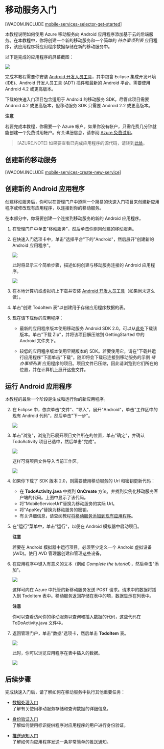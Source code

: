 <properties pageTitle="使用 Azure 移动服务开发 Android 应用程序入门" metaKeywords="Azure android application, mobile service android, getting started Azure android, azure droid, getting started droid windows" description="遵照本教程开始使用 Azure 移动服务进行 Android 开发。" metaCanonical="" services="" documentationCenter="Mobile" title="Get started with Mobile Services" authors="glenga" solutions="" manager="" editor="" />
<tags ms.service=""
    ms.date="04/09/2015"
    wacn.date="04/15/2015"
    />

# <a name="getting-started"> </a>移动服务入门

[WACOM.INCLUDE [mobile-services-selector-get-started](../includes/mobile-services-selector-get-started.md)]

<div class="dev-onpage-video-clear clearfix">
<div class="dev-onpage-left-content">
<p>本教程说明如何使用 Azure 移动服务向 Android 应用程序添加基于云的后端服务。在本教程中，你将创建一个新的移动服务和一个简单的 <em>待办事项列表</em> 应用程序，该应用程序将应用程序数据存储在新的移动服务中。</p>
<p>以下是完成的应用程序的屏幕截图：</p>
</div>
<div class="dev-onpage-video-wrapper" style="display:none"><a href="http://channel9.msdn.com/Series/Windows-Azure-Mobile-Services/Android-Support-in-Windows-Azure-Mobile-Services" target="_blank" class="label">观看教程</a> <a style="background-image: url('/media/devcenter/mobile/videos/mobile-get-started-android-180x120.png') !important;" href="http://channel9.msdn.com/Series/Windows-Azure-Mobile-Services/Android-Support-in-Windows-Azure-Mobile-Services" target="_blank" class="dev-onpage-video"><span class="icon">播放视频</span></a><span class="time">7:26</span></div>
</div>

![][0]

完成本教程需要你安装 [Android 开发人员工具][Android SDK]，其中包含 Eclipse 集成开发环境 (IDE)、Android 开发人员工具 (ADT) 插件和最新的 Android 平台。需要使用 Android 4.2 或更高版本。 

下载的快速入门项目包含适用于 Android 的移动服务 SDK。尽管此项目需要 Android 4.2 或更高版本，但移动服务 SDK 只需要 Android 2.2 或更高版本。

<div class="dev-callout"><strong>注意</strong> <p>若要完成本教程，你需要一个 Azure 帐户。如果你没有帐户，只需花费几分钟就能创建一个免费试用帐户。有关详细信息，请参阅 <a href="http://www.windowsazure.cn/zh-cn/pricing/1rmb-trial/?WT.mc_id=AE564AB28" target="_blank">Azure 免费试用</a>。</p></div>

>[AZURE.NOTE] 如果要查看已完成应用程序的源代码，请转到<a href="https://github.com/RickSaling/mobile-services-samples/tree/futures/GettingStarted/Android" target="_blank">此处</a>。

## <a name="create-new-service"> </a>创建新的移动服务

[WACOM.INCLUDE [mobile-services-create-new-service](../includes/mobile-services-create-new-service.md)]

## <h2>创建新的 Android 应用程序</h2>

创建移动服务后，你可以在管理门户中遵照一个简易的快速入门项目来创建新应用程序或修改现有应用程序，以连接到你的移动服务。 

在本部分中，你将要创建一个连接到移动服务的新的 Android 应用程序。

1.  在管理门户中单击"移动服务"，然后单击你刚刚创建的移动服务。

2. 在快速入门选项卡中，单击"选择平台"下的"Android"，然后展开"创建新的 Android 应用程序"。

   	![][6]

   	此时将显示三个简单步骤，描述如何创建与移动服务连接的 Android 应用程序。

  	![][7]

3. 在本地计算机或虚拟机上下载并安装 [Android 开发人员工具][Android SDK]（如果尚未这么做）。

4. 单击"创建 TodoItem 表"以创建用于存储应用程序数据的表。


5. 现在请下载你的应用程序：
	- 最新的应用程序版本使用移动服务 Android SDK 2.0。可以从<a href="https://github.com/RickSaling/mobile-services-samples/tree/futures">此处</a>下载该版本。单击"下载 Zip"，并将该项目解压缩到 GettingStarted 中的 Android 文件夹下。
	 
	- 较低的应用程序版本使用早期版本的 SDK。若要使用它，请在"下载并运行应用程序"下面单击"下载"。随即将会下载已连接到移动服务的示例 _待办事项列表_ 应用程序的项目。项目文件已压缩，因此请浏览到它们所在的位置，并在计算机上展开这些文件。


## 运行 Android 应用程序

本教程的最后一个阶段是生成和运行你的新应用程序。

2. 在 Eclipse 中，依次单击"文件"、"导入"，展开"Android"，单击"工作区中的现有 Android 代码"，然后单击"下一步"。 

 	![][14]

3. 单击"浏览"，浏览到已展开项目文件所在的位置，单击"确定"，并确认 TodoActivity 项目已选中，然后单击"完成"。 

 	![][15]

	这样可将项目文件导入当前工作区。

   	![][8]

4. 如果你下载了 SDK 版本 2.0，则需要使用移动服务的 Url 和密钥更新代码：
	- 	在 **TodoActivity.java** 中找到 **OnCreate** 方法，并找到实例化移动服务客户端的代码。上图中显示了该代码。
	- 	将"MobileServiceUrl"替换为移动服务的实际 Url。
	- 	将"AppKey"替换为移动服务的密钥。
	- 	有关详细信息，请查阅教程<a href="/documentation/articles/mobile-services-android-get-started-data/">将移动服务添加到现有应用程序</a>。 



4. 在"运行"菜单中，单击"运行"，以便在 Android 模拟器中启动项目。

	<div class="dev-callout"><strong>注意</strong> <p>若要在 Android 模拟器中运行项目，必须至少定义一个 Android 虚拟设备 (AVD)。使用 AVD 管理器创建和管理这些设备。</p></div>

5. 在应用程序中键入有意义的文本（例如 _Complete the tutorial_），然后单击"添加"。

   	![][10]

   	这样可向在 Azure 中托管的新移动服务发送 POST 请求。请求中的数据将插入到 TodoItem 表中。移动服务返回存储在表中的项，数据显示在列表中。

	<div class="dev-callout"><strong>注意</strong>
   	<p>你可以查看访问你的移动服务以查询和插入数据的代码，这些代码在 ToDoActivity.java 文件中。</p>
 	</div>

6. 返回管理门户，单击"数据"选项卡，然后单击 **TodoItem** 表。

   	![][11]

   	此时，你可以浏览应用程序在表中插入的数据。

   	![][12]

## <a name="next-steps"> </a>后续步骤
完成快速入门后，请了解如何在移动服务中执行其他重要任务： 

* [数据处理入门]
  <br/>了解有关使用移动服务存储和查询数据的详细信息。

* [身份验证入门]
  <br/>了解如何使用标识提供程序对应用程序的用户进行身份验证。

* [推送通知入门]
  <br/>了解如何向应用程序发送一条非常简单的推送通知。

<!-- Anchors. -->
[移动服务入门]:#getting-started
[创建新的移动服务]:#create-new-service
[定义移动服务实例]:#define-mobile-service-instance
[后续步骤]:#next-steps

<!-- Images. -->
[0]: ./media/mobile-services-android-get-started/mobile-quickstart-completed-android.png





[6]: ./media/mobile-services-android-get-started/mobile-portal-quickstart-android.png
[7]: ./media/mobile-services-android-get-started/mobile-quickstart-steps-android.png
[8]: ./media/mobile-services-android-get-started/mobile-eclipse-quickstart.png

[10]: ./media/mobile-services-android-get-started/mobile-quickstart-startup-android.png
[11]: ./media/mobile-services-android-get-started/mobile-data-tab.png
[12]: ./media/mobile-services-android-get-started/mobile-data-browse.png

[14]: ./media/mobile-services-android-get-started/mobile-services-import-android-workspace.png
[15]: ./media/mobile-services-android-get-started/mobile-services-import-android-project.png

<!-- URLs. -->
[数据处理入门]: /documentation/articles/mobile-services-javascript-backend-windows-store-dotnet-get-started-with-data-android
[身份验证入门]: /documentation/articles/mobile-services-javascript-backend-windows-store-dotnet-get-started-with-users-android
[推送通知入门]: /documentation/articles/mobile-services-javascript-backend-windows-store-dotnet-get-started-with-push-android
[Android SDK]: http://developer.android.com/sdk/
[移动服务 Android SDK]: https://github.com/Azure/azure-mobile-services/blob/master/CHANGELOG.ios#sdk-downloads

[管理门户]: https://manage.windowsazure.cn/

<!--HONumber=50-->